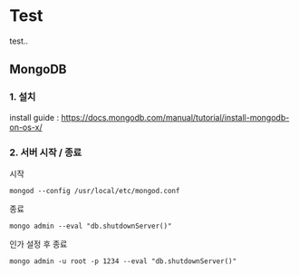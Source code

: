 # Test
test..



## MongoDB

### 1. 설치

install guide : https://docs.mongodb.com/manual/tutorial/install-mongodb-on-os-x/

### 2. 서버 시작 / 종료

시작

```
mongod --config /usr/local/etc/mongod.conf
```

종료

```
mongo admin --eval "db.shutdownServer()"
```

인가 설정 후 종료

```
mongo admin -u root -p 1234 --eval "db.shutdownServer()"
```

